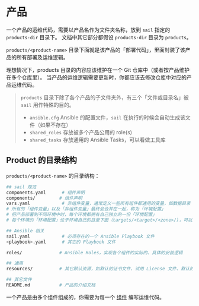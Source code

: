 # 产品

一个产品的运维代码，需要以产品名作为文件夹名称，放到 `sail` 指定的 `products-dir` 目录下。
文档中其它部分都假设 `products-dir` 目录为 `products`。

`products/<product-name>` 目录下面就是该产品的「部署代码」，里面封装了该产品的所有部署及运维逻辑。

理想情况下，products 目录的内容应该维护在一个 Git 仓库中（或者按产品维护在多个仓库里）。
当产品的运维逻辑需要更新时，你都应该去修改仓库中对应的产品运维代码。

> `products` 目录下除了各个产品的子文件夹外，有三个「文件或目录名」被 `sail` 用作特殊的目的。
> - `ansible.cfg` Ansible 的配置文件，`sail` 在执行的时候会自动生成该文件（如果不存在）
> - `shared_roles` 存放被多个产品公用的 role(s)
> - `shared_tasks` 存放通用的 Ansible Tasks，可以看做工具库

## Product 的目录结构

`products/<product-name>` 的目录结构：

```bash
## sail 规范
components.yaml      # 组件声明
components/         # 组件声明
vars.yaml            # 非组件变量，通常定义一些所有组件都通用的变量，如数据目录 data_dir，时区 timezone
# 所有的「组件变量」以及「非组件变量」最终会合并在一起，称为「环境配置」
# 把产品部署到不同环境中时，每个环境都拥有自己独立的一份「环境配置」
# 每个环境的「环境配置」位于环境自己的目录下面（targets/<target>/<zone>/)，可以按照环境实际情况修改

## Ansible 相关
sail.yaml            # 必须存在的一个 Ansible Playbook 文件
<playbook>.yaml      # 其它的 Playbook 文件

roles/              # Ansible Roles，实现各个组件的实际的、具体的安装逻辑

## 通用
resources/          # 其它默认资源，如默认的证书文件、试用 License 文件、默认的 icon 图标等

## 其它文件
README.md           # 产品的介绍文档
```

一个产品是由多个组件组成的，你需要为每一个 [组件](./component.md) 编写运维代码。
